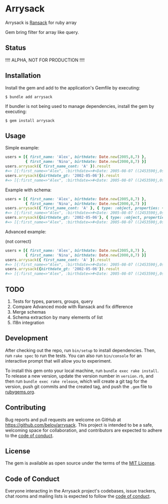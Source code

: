 # Arrysack

Arrysack is [Ransack](https://github.com/activerecord-hackery/ransack) for ruby array

Gem bring filter for array like query.

## Status

!!!! ALPHA, NOT FOR PRODUCTION !!!!

## Installation

Install the gem and add to the application's Gemfile by executing:

    $ bundle add arrysack

If bundler is not being used to manage dependencies, install the gem by executing:

    $ gem install arrysack

## Usage

Simple example:

```ruby
users = [{ first_name: 'Alex', birthdate: Date.new(2005,8,7) }, 
         { first_name: 'Nina', birthdate: Date.new(2000,8,7) }]
users.arrysack({ first_name_cont: 'A' }).result
#=> [{:first_name=>"Alex", :birthdate=>#<Date: 2005-08-07 ((2453590j,0s,0n),+0s,2299161j)>}]
users.arrysack({birthdate_gt: '2002-05-06'}).result
#=> [{:first_name=>"Alex", :birthdate=>#<Date: 2005-08-07 ((2453590j,0s,0n),+0s,2299161j)>}]
```

Example with schema:

```ruby
users = [{ first_name: 'Alex', birthdate: Date.new(2005,8,7) }, 
         { first_name: 'Nina', birthdate: Date.new(2000,8,7) }]
users.arrysack({ first_name_cont: 'A' }, { type: :object, properties: { first_name: { type: :string } } }).result
#=> [{:first_name=>"Alex", :birthdate=>#<Date: 2005-08-07 ((2453590j,0s,0n),+0s,2299161j)>}]
users.arrysack({birthdate_gt: '2002-05-06'}, { type: :object, properties: { first_name: { type: :string } } }).result
#=> [{:first_name=>"Alex", :birthdate=>#<Date: 2005-08-07 ((2453590j,0s,0n),+0s,2299161j)>}, {:first_name=>"Nina", :birthdate=>#<Date: 2000-08-07 ((2451764j,0s,0n),+0s,2299161j)>}]
```

Advanced example:

(not correct)
```ruby
users = [{ first_name: 'Alex', birthdate: Date.new(2005,8,7) }, 
         { first_name: 'Nina', birthdate: Date.new(2000,8,7) }]
users.arrysack({ first_name_cont: 'A' }).result
#=> [{:first_name=>"Alex", :birthdate=>#<Date: 2005-08-07 ((2453590j,0s,0n),+0s,2299161j)>}]
users.arrysack({birthdate_gt: '2002-05-06'}).result
#=> [{:first_name=>"Alex", :birthdate=>#<Date: 2005-08-07 ((2453590j,0s,0n),+0s,2299161j)>}]
```

## TODO

1. Tests for types, parsers, groups, query
2. Compare Advanced mode with Ransack and fix difference
3. Merge schemas
4. Schema extraction by many elements of list
5. I18n integration

## Development

After checking out the repo, run `bin/setup` to install dependencies. Then, run `rake spec` to run the tests. 
You can also run `bin/console` for an interactive prompt that will allow you to experiment.

To install this gem onto your local machine, run `bundle exec rake install`. 
To release a new version, update the version number in `version.rb`, and then run `bundle exec rake release`, 
which will create a git tag for the version, push git commits and the created tag, 
and push the `.gem` file to [rubygems.org](https://rubygems.org).

## Contributing

Bug reports and pull requests are welcome on GitHub at https://github.com/belov/arrysack. 
This project is intended to be a safe, welcoming space for collaboration, 
and contributors are expected to adhere to the [code of conduct](https://github.com/belov/arrysack/blob/master/CODE_OF_CONDUCT.md).

## License

The gem is available as open source under the terms of the [MIT License](https://opensource.org/licenses/MIT).

## Code of Conduct

Everyone interacting in the Arrysack project's codebases, issue trackers, 
chat rooms and mailing lists is expected to follow the [code of conduct](https://github.com/belov/arrysack/blob/master/CODE_OF_CONDUCT.md).
